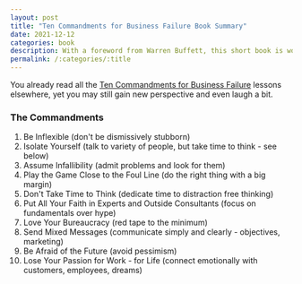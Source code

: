 ```yaml
---
layout: post
title: "Ten Commandments for Business Failure Book Summary"
date: 2021-12-12
categories: book
description: With a foreword from Warren Buffett, this short book is worthy of skimming.
permalink: /:categories/:title
---
```


You already read all the [Ten Commandments for Business Failure](https://www.goodreads.com/book/show/3828278-the-ten-commandments-for-business-failure) lessons elsewhere, yet you may still gain new perspective and even laugh a bit.

### The Commandments

1. Be Inflexible (don't be dismissively stubborn)
2. Isolate Yourself (talk to variety of people, but take time to think - see below)
3. Assume Infallibility (admit problems and look for them)
4. Play the Game Close to the Foul Line (do the right thing with a big margin)
5. Don't Take Time to Think (dedicate time to distraction free thinking)
6. Put All Your Faith in Experts and Outside Consultants (focus on fundamentals over hype)
7. Love Your Bureaucracy (red tape to the minimum)
8. Send Mixed Messages (communicate simply and clearly - objectives, marketing)
9. Be Afraid of the Future (avoid pessimism)
10. Lose Your Passion for Work - for Life (connect emotionally with customers, employees, dreams)

